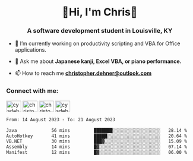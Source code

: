 <div class="main">
<h1 align="center">🌟Hi, I'm Chris🌟</h1>
<h3 align="center">A software development student in Louisville, KY</h3>

- 🔭 I’m currently working on productivity scripting and VBA for Office applications.

- 💬 Ask me about **Japanese kanji, Excel VBA, or piano performance.**

- 📫 How to reach me **christopher.dehner@outlook.com**

<h3 align="left">Connect with me:</h3>
<p align="left">
<a href="https://twitter.com/cyadehn" target="blank"><img align="center" src="https://cdn.jsdelivr.net/npm/simple-icons@3.0.1/icons/twitter.svg" alt="cyadehn" height="30" width="40" /></a>
<a href="https://linkedin.com/in/christopherdehnerii" target="blank"><img align="center" src="https://cdn.jsdelivr.net/npm/simple-icons@3.0.1/icons/linkedin.svg" alt="christopherdehnerii" height="30" width="40" /></a>
<a href="https://fb.com/christopherdehnerii" target="blank"><img align="center" src="https://cdn.jsdelivr.net/npm/simple-icons@3.0.1/icons/facebook.svg" alt="christopherdehnerii" height="30" width="40" /></a>
<a href="https://instagram.com/cyadehn" target="blank"><img align="center" src="https://cdn.jsdelivr.net/npm/simple-icons@3.0.1/icons/instagram.svg" alt="cyadehn" height="30" width="40" /></a>
</p>

<!--START_SECTION:waka-->

```txt
From: 14 August 2023 - To: 21 August 2023

Java             56 mins         ███████░░░░░░░░░░░░░░░░░░   28.14 %
AutoHotkey       41 mins         █████░░░░░░░░░░░░░░░░░░░░   20.64 %
VB.NET           30 mins         ███▓░░░░░░░░░░░░░░░░░░░░░   15.09 %
Assembly         14 mins         █▓░░░░░░░░░░░░░░░░░░░░░░░   07.14 %
Manifest         12 mins         █▓░░░░░░░░░░░░░░░░░░░░░░░   06.00 %
```

<!--END_SECTION:waka-->

